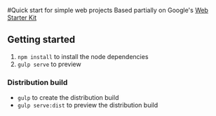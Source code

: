 #Quick start for simple web projects
Based partially on Google's [Web Starter Kit](https://developers.google.com/web/starter-kit)


## Getting started
1. `npm install` to install the node dependencies
3. `gulp serve` to preview


### Distribution build
* `gulp` to create the distribution build
* `gulp serve:dist` to preview the distribution build
